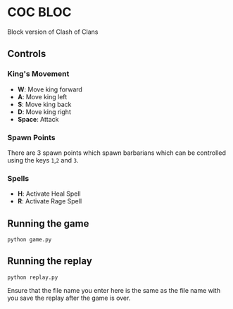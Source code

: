 #  COC BLOC
Block version of Clash of Clans

## Controls
### King's Movement
- **W**: Move king forward
- **A**: Move king left
- **S**: Move king back
- **D**: Move king right
- **Space**: Attack
### Spawn Points
There are 3 spawn points which spawn barbarians which can be controlled using the keys `1`,`2` and `3`.
### Spells
- **H**: Activate Heal Spell
- **R**: Activate Rage Spell
## Running the game
```
python game.py
```
## Running the replay
```
python replay.py
```
Ensure that the file name you enter here is the same as the file name with you save the replay after the game is over.
